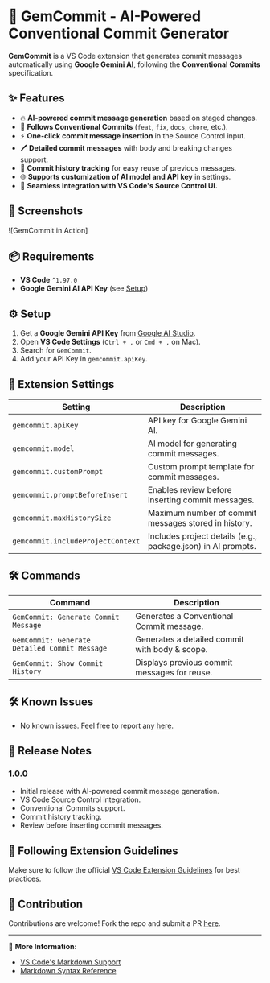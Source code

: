 # 🚀 GemCommit - AI-Powered Conventional Commit Generator

**GemCommit** is a VS Code extension that generates commit messages automatically using **Google Gemini AI**, following the **Conventional Commits** specification.

## ✨ Features

- 🔥 **AI-powered commit message generation** based on staged changes.
- 📝 **Follows Conventional Commits** (`feat`, `fix`, `docs`, `chore`, etc.).
- ⚡ **One-click commit message insertion** in the Source Control input.
- 🖊️ **Detailed commit messages** with body and breaking changes support.
- 📜 **Commit history tracking** for easy reuse of previous messages.
- 🌐 **Supports customization of AI model and API key** in settings.
- 🎨 **Seamless integration with VS Code's Source Control UI.**

## 📸 Screenshots

![GemCommit in Action] <!-- (images/gemcommit-demo.gif) -->

## 📦 Requirements

- **VS Code** `^1.97.0`
- **Google Gemini AI API Key** (see [Setup](#-setup))

## ⚙️ Setup

1. Get a **Google Gemini API Key** from [Google AI Studio](https://aistudio.google.com/).
2. Open **VS Code Settings** (`Ctrl + ,` or `Cmd + ,` on Mac).
3. Search for `GemCommit`.
4. Add your API Key in `gemcommit.apiKey`.

## 🔧 Extension Settings

| Setting                          | Description                                                   |
|----------------------------------|---------------------------------------------------------------|
| `gemcommit.apiKey`               | API key for Google Gemini AI.                                |
| `gemcommit.model`                | AI model for generating commit messages.                     |
| `gemcommit.customPrompt`         | Custom prompt template for commit messages.                  |
| `gemcommit.promptBeforeInsert`   | Enables review before inserting commit messages.             |
| `gemcommit.maxHistorySize`       | Maximum number of commit messages stored in history.         |
| `gemcommit.includeProjectContext`| Includes project details (e.g., package.json) in AI prompts. |

## 🛠 Commands

| Command                                  | Description                                             |
|------------------------------------------|---------------------------------------------------------|
| `GemCommit: Generate Commit Message`     | Generates a Conventional Commit message.               |
| `GemCommit: Generate Detailed Commit Message` | Generates a detailed commit with body & scope.  |
| `GemCommit: Show Commit History`         | Displays previous commit messages for reuse.           |

## 🛠 Known Issues

- No known issues. Feel free to report any [here](https://github.com/bernabedev/gemcommit/issues).

## 📌 Release Notes

### 1.0.0

- Initial release with AI-powered commit message generation.
- VS Code Source Control integration.
- Conventional Commits support.
- Commit history tracking.
- Review before inserting commit messages.

## 📜 Following Extension Guidelines

Make sure to follow the official [VS Code Extension Guidelines](https://code.visualstudio.com/api/references/extension-guidelines) for best practices.

## 🎯 Contribution

Contributions are welcome! Fork the repo and submit a PR [here](https://github.com/bernabedev/gemcommit).

---

🔗 **More Information:**

- [VS Code's Markdown Support](http://code.visualstudio.com/docs/languages/markdown)
- [Markdown Syntax Reference](https://help.github.com/articles/markdown-basics/)